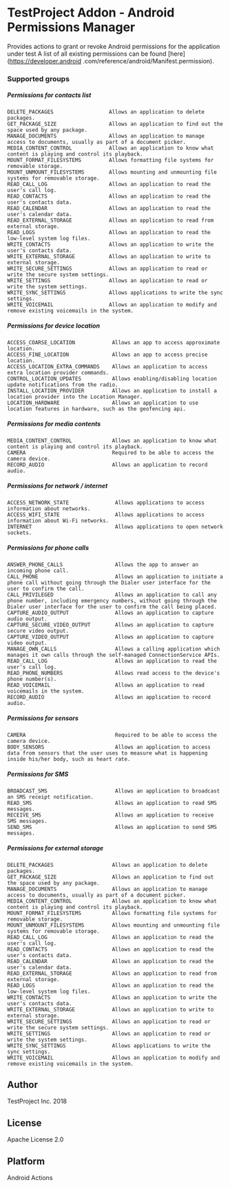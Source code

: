# TestProject Addon - Android Permissions Manager
Provides actions to grant or revoke Android permissions for the application under test
A list of all existing permissions can be found [here](https://developer.android
.com/reference/android/Manifest.permission).

### Supported groups

##### Permissions for contacts list
    DELETE_PACKAGES                  Allows an application to delete packages.
    GET_PACKAGE_SIZE                 Allows an application to find out the space used by any package.
    MANAGE_DOCUMENTS                 Allows an application to manage access to documents, usually as part of a document picker.
    MEDIA_CONTENT_CONTROL            Allows an application to know what content is playing and control its playback.
    MOUNT_FORMAT_FILESYSTEMS         Allows formatting file systems for removable storage.
    MOUNT_UNMOUNT_FILESYSTEMS        Allows mounting and unmounting file systems for removable storage.
    READ_CALL_LOG                    Allows an application to read the user's call log.
    READ_CONTACTS                    Allows an application to read the user's contacts data.
    READ_CALENDAR                    Allows an application to read the user's calendar data.
    READ_EXTERNAL_STORAGE            Allows an application to read from external storage.
    READ_LOGS                        Allows an application to read the low-level system log files.
    WRITE_CONTACTS                   Allows an application to write the user's contacts data.
    WRITE_EXTERNAL_STORAGE           Allows an application to write to external storage.
    WRITE_SECURE_SETTINGS            Allows an application to read or write the secure system settings.
    WRITE_SETTINGS                   Allows an application to read or write the system settings.
    WRITE_SYNC_SETTINGS              Allows applications to write the sync settings.
    WRITE_VOICEMAIL                  Allows an application to modify and remove existing voicemails in the system.
                    
##### Permissions for device location
    ACCESS_COARSE_LOCATION            Allows an app to access approximate location.
    ACCESS_FINE_LOCATION              Allows an app to access precise location.
    ACCESS_LOCATION_EXTRA_COMMANDS    Allows an application to access extra location provider commands.
    CONTROL_LOCATION_UPDATES          Allows enabling/disabling location update notifications from the radio.
    INSTALL_LOCATION_PROVIDER         Allows an application to install a location provider into the Location Manager.
    LOCATION_HARDWARE                 Allows an application to use location features in hardware, such as the geofencing api.
    
                   
##### Permissions for media contents
    MEDIA_CONTENT_CONTROL             Allows an application to know what content is playing and control its playback.
    CAMERA                            Required to be able to access the camera device.
    RECORD_AUDIO                      Allows an application to record audio.
    
##### Permissions for network / internet
    ACCESS_NETWORK_STATE               Allows applications to access information about networks.
    ACCESS_WIFI_STATE                  Allows applications to access information about Wi-Fi networks.
    INTERNET                           Allows applications to open network sockets.


##### Permissions for phone calls
    ANSWER_PHONE_CALLS                 Allows the app to answer an incoming phone call.
    CALL_PHONE                         Allows an application to initiate a phone call without going through the Dialer user interface for the user to confirm the call.
    CALL_PRIVILEGED                    Allows an application to call any phone number, including emergency numbers, without going through the Dialer user interface for the user to confirm the call being placed.
    CAPTURE_AUDIO_OUTPUT               Allows an application to capture audio output.
    CAPTURE_SECURE_VIDEO_OUTPUT        Allows an application to capture secure video output.
    CAPTURE_VIDEO_OUTPUT               Allows an application to capture video output.
    MANAGE_OWN_CALLS                   Allows a calling application which manages it own calls through the self-managed ConnectionService APIs.
    READ_CALL_LOG                      Allows an application to read the user's call log.
    READ_PHONE_NUMBERS                 Allows read access to the device's phone number(s).
    READ_VOICEMAIL                     Allows an application to read voicemails in the system.
    RECORD_AUDIO                       Allows an application to record audio.


##### Permissions for sensors
    CAMERA                             Required to be able to access the camera device.
    BODY_SENSORS                       Allows an application to access data from sensors that the user uses to measure what is happening inside his/her body, such as heart rate.


##### Permissions for SMS
    BROADCAST_SMS                      Allows an application to broadcast an SMS receipt notification.
    READ_SMS                           Allows an application to read SMS messages.
    RECEIVE_SMS                        Allows an application to receive SMS messages.
    SEND_SMS                           Allows an application to send SMS messages.

                    

##### Permissions for external storage
    DELETE_PACKAGES                   Allows an application to delete packages.
    GET_PACKAGE_SIZE                  Allows an application to find out the space used by any package.
    MANAGE_DOCUMENTS                  Allows an application to manage access to documents, usually as part of a document picker.
    MEDIA_CONTENT_CONTROL             Allows an application to know what content is playing and control its playback.
    MOUNT_FORMAT_FILESYSTEMS          Allows formatting file systems for removable storage.
    MOUNT_UNMOUNT_FILESYSTEMS         Allows mounting and unmounting file systems for removable storage.
    READ_CALL_LOG                     Allows an application to read the user's call log.
    READ_CONTACTS                     Allows an application to read the user's contacts data.
    READ_CALENDAR                     Allows an application to read the user's calendar data.
    READ_EXTERNAL_STORAGE             Allows an application to read from external storage.
    READ_LOGS                         Allows an application to read the low-level system log files.
    WRITE_CONTACTS                    Allows an application to write the user's contacts data.
    WRITE_EXTERNAL_STORAGE            Allows an application to write to external storage.
    WRITE_SECURE_SETTINGS             Allows an application to read or write the secure system settings.
    WRITE_SETTINGS                    Allows an application to read or write the system settings.
    WRITE_SYNC_SETTINGS               Allows applications to write the sync settings.
    WRITE_VOICEMAIL                   Allows an application to modify and remove existing voicemails in the system.


## Author
TestProject Inc. 2018

## License
Apache License 2.0

## Platform
Android Actions
